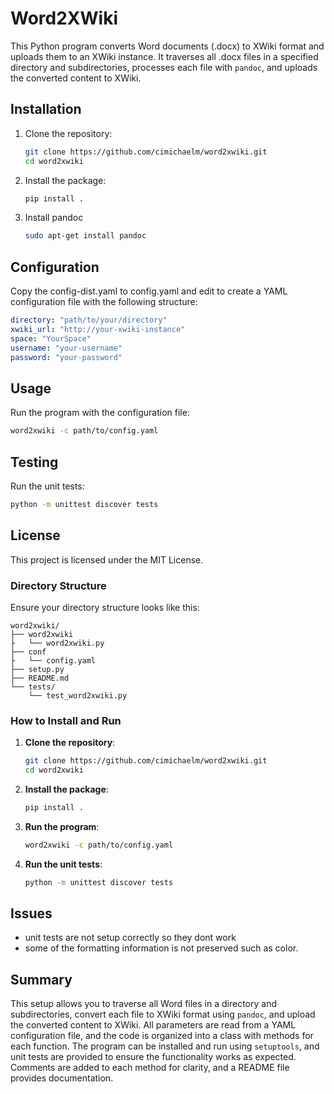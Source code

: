 # Word2XWiki

This Python program converts Word documents (.docx) to XWiki format and uploads them to an XWiki instance. It traverses all .docx files in a specified directory and subdirectories, processes each file with `pandoc`, and uploads the converted content to XWiki.

## Installation

1. Clone the repository:
    ```bash
    git clone https://github.com/cimichaelm/word2xwiki.git
    cd word2xwiki
    ```

2. Install the package:
    ```bash
    pip install .
    ```
3. Install pandoc

    ```bash
   sudo apt-get install pandoc
    ```

## Configuration

Copy the config-dist.yaml to config.yaml and edit to
create a YAML configuration file with the following structure:
```yaml
directory: "path/to/your/directory"
xwiki_url: "http://your-xwiki-instance"
space: "YourSpace"
username: "your-username"
password: "your-password"
```

## Usage

Run the program with the configuration file:
```bash
word2xwiki -c path/to/config.yaml
```

## Testing

Run the unit tests:
```bash
python -m unittest discover tests
```

## License

This project is licensed under the MIT License.


### Directory Structure
Ensure your directory structure looks like this:
```
word2xwiki/
├── word2xwiki
├   └── word2xwiki.py
├── conf
├   └── config.yaml
├── setup.py
├── README.md
└── tests/
    └── test_word2xwiki.py
```

### How to Install and Run
1. **Clone the repository**:
    ```bash
    git clone https://github.com/cimichaelm/word2xwiki.git
    cd word2xwiki
    ```

2. **Install the package**:
    ```bash
    pip install .
    ```

3. **Run the program**:
    ```bash
    word2xwiki -c path/to/config.yaml
    ```

4. **Run the unit tests**:
    ```bash
    python -m unittest discover tests
    ```

## Issues

- unit tests are not setup correctly so they dont work
- some of the formatting information is not preserved such as color.


## Summary

This setup allows you to traverse all Word files in a directory and subdirectories, convert each file to XWiki format using `pandoc`, and upload the converted content to XWiki. All parameters are read from a YAML configuration file, and the code is organized into a class with methods for each function. The program can be installed and run using `setuptools`, and unit tests are provided to ensure the functionality works as expected. Comments are added to each method for clarity, and a README file provides documentation.

